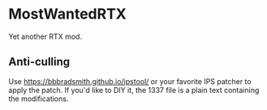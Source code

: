 # MostWantedRTX
Yet another RTX mod. 

## Anti-culling
Use https://bbbradsmith.github.io/ipstool/ or your favorite IPS patcher to apply the patch. If you'd like to DIY it, the 1337 file is a plain text containing the modifications.
